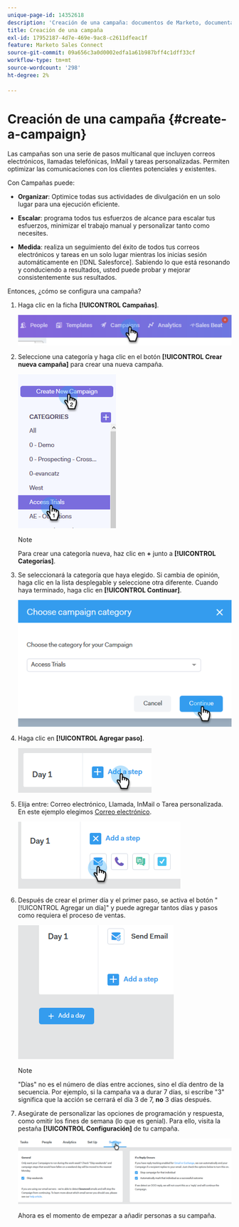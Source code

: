```yaml
---
unique-page-id: 14352618
description: 'Creación de una campaña: documentos de Marketo, documentación del producto'
title: Creación de una campaña
exl-id: 17952187-4d7e-469e-9ac8-c2611dfeac1f
feature: Marketo Sales Connect
source-git-commit: 09a656c3a0d0002edfa1a61b987bff4c1dff33cf
workflow-type: tm+mt
source-wordcount: '298'
ht-degree: 2%

---
```


# Creación de una campaña {#create-a-campaign}

Las campañas son una serie de pasos multicanal que incluyen correos electrónicos, llamadas telefónicas, InMail y tareas personalizadas. Permiten optimizar las comunicaciones con los clientes potenciales y existentes.

Con Campañas puede:

* **Organizar**: Optimice todas sus actividades de divulgación en un solo lugar para una ejecución eficiente.

* **Escalar**: programa todos tus esfuerzos de alcance para escalar tus esfuerzos, minimizar el trabajo manual y personalizar tanto como necesites.
* **Medida**: realiza un seguimiento del éxito de todos tus correos electrónicos y tareas en un solo lugar mientras los inicias sesión automáticamente en [!DNL Salesforce]. Sabiendo lo que está resonando y conduciendo a resultados, usted puede probar y mejorar consistentemente sus resultados.

Entonces, ¿cómo se configura una campaña?

1. Haga clic en la ficha **[!UICONTROL Campañas]**.

   ![](assets/one-1.png)

1. Seleccione una categoría y haga clic en el botón **[!UICONTROL Crear nueva campaña]** para crear una nueva campaña.

   ![](assets/two-1.png)

   >[!NOTE]
   >
   >Para crear una categoría nueva, haz clic en **+** junto a **[!UICONTROL Categorías]**.

1. Se seleccionará la categoría que haya elegido. Si cambia de opinión, haga clic en la lista desplegable y seleccione otra diferente. Cuando haya terminado, haga clic en **[!UICONTROL Continuar]**.

   ![](assets/three-1.png)

1. Haga clic en **[!UICONTROL Agregar paso]**.

   ![](assets/four-1.png)

1. Elija entre: Correo electrónico, Llamada, InMail o Tarea personalizada. En este ejemplo elegimos [Correo electrónico](/help/marketo/product-docs/marketo-sales-connect/campaigns/campaign-step-types.md#email).

   ![](assets/five-1.png)

1. Después de crear el primer día y el primer paso, se activa el botón &quot;[!UICONTROL Agregar un día]&quot; y puede agregar tantos días y pasos como requiera el proceso de ventas.

   ![](assets/six.png)

   >[!NOTE]
   >
   >&quot;Días&quot; no es el número de días entre acciones, sino el día dentro de la secuencia. Por ejemplo, si la campaña va a durar 7 días, si escribe &quot;3&quot; significa que la acción se cerrará el día 3 de 7, **no** 3 días después.

1. Asegúrate de personalizar las opciones de programación y respuesta, como omitir los fines de semana (lo que es genial). Para ello, visita la pestaña **[!UICONTROL Configuración]** de tu campaña.

   ![](assets/seven.png)

   Ahora es el momento de empezar a añadir personas a su campaña.
